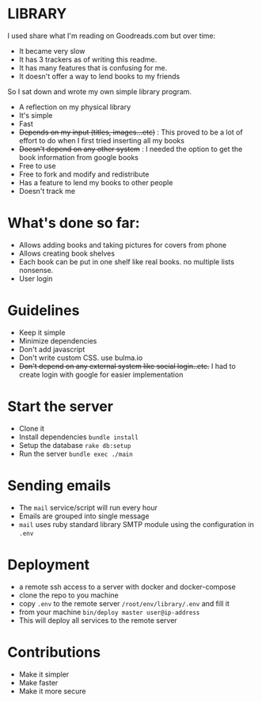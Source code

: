 LIBRARY
=========

I used share what I'm reading on Goodreads.com but over time:

- It became very slow
- It has 3 trackers as of writing this readme.
- It has many features that is confusing for me.
- It doesn't offer a way to lend books to my friends

So I sat down and wrote my own simple library program.

- A reflection on my physical library
- It's simple
- Fast
- ~~Depends on my input (titles, images...etc)~~ : This proved to be a lot of effort to do when I first tried inserting all my books
- ~~Doesn't depend on any other system~~ : I needed the option to get the book information from google books
- Free to use
- Free to fork and modify and redistribute
- Has a feature to lend my books to other people
- Doesn't track me

# What's done so far:

- Allows adding books and taking pictures for covers from phone
- Allows creating book shelves
- Each book can be put in one shelf like real books. no multiple lists nonsense.
- User login

# Guidelines

- Keep it simple
- Minimize dependencies
- Don't add javascript
- Don't write custom CSS. use bulma.io
- ~~Don't depend on any external system like social login..etc.~~ I had to create login with google for easier implementation

# Start the server

- Clone it
- Install dependencies `bundle install`
- Setup the database `rake db:setup`
- Run the server `bundle exec ./main`

# Sending emails

- The `mail` service/script will run every hour
- Emails are grouped into single message
- `mail` uses ruby standard library SMTP module using the configuration in `.env`

# Deployment

- a remote ssh access to a server with docker and docker-compose
- clone the repo to you machine
- copy `.env` to the remote server `/root/env/library/.env` and fill it
- from your machine `bin/deploy master user@ip-address`
- This will deploy all services to the remote server

# Contributions

- Make it simpler
- Make faster
- Make it more secure
